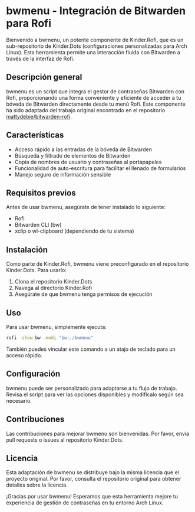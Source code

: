 # bwmenu - Integración de Bitwarden para Rofi

Bienvenido a bwmenu, un potente componente de Kinder.Rofi, que es un sub-repositorio de Kinder.Dots (configuraciones personalizadas para Arch Linux). Esta herramienta permite una interacción fluida con Bitwarden a través de la interfaz de Rofi.

## Descripción general

bwmenu es un script que integra el gestor de contraseñas Bitwarden con Rofi, proporcionando una forma conveniente y eficiente de acceder a tu bóveda de Bitwarden directamente desde tu menú Rofi. Este componente ha sido adaptado del trabajo original encontrado en el repositorio [mattydebie/bitwarden-rofi](https://github.com/mattydebie/bitwarden-rofi/blob/master/bwmenu).

## Características

- Acceso rápido a las entradas de la bóveda de Bitwarden
- Búsqueda y filtrado de elementos de Bitwarden
- Copia de nombres de usuario y contraseñas al portapapeles
- Funcionalidad de auto-escritura para facilitar el llenado de formularios
- Manejo seguro de información sensible

## Requisitos previos

Antes de usar bwmenu, asegúrate de tener instalado lo siguiente:

- Rofi
- Bitwarden CLI (bw)
- xclip o wl-clipboard (dependiendo de tu sistema)

## Instalación

Como parte de Kinder.Rofi, bwmenu viene preconfigurado en el repositorio Kinder.Dots. Para usarlo:

1. Clona el repositorio Kinder.Dots
2. Navega al directorio Kinder.Rofi
3. Asegúrate de que bwmenu tenga permisos de ejecución

## Uso

Para usar bwmenu, simplemente ejecuta:

```bash
rofi -show bw -modi "bw:./bwmenu"
```

También puedes vincular este comando a un atajo de teclado para un acceso rápido.

## Configuración

bwmenu puede ser personalizado para adaptarse a tu flujo de trabajo. Revisa el script para ver las opciones disponibles y modifícalo según sea necesario.

## Contribuciones

Las contribuciones para mejorar bwmenu son bienvenidas. Por favor, envía pull requests o issues al repositorio Kinder.Dots.

## Licencia

Esta adaptación de bwmenu se distribuye bajo la misma licencia que el proyecto original. Por favor, consulta el repositorio original para obtener detalles sobre la licencia.

¡Gracias por usar bwmenu! Esperamos que esta herramienta mejore tu experiencia de gestión de contraseñas en tu entorno Arch Linux.